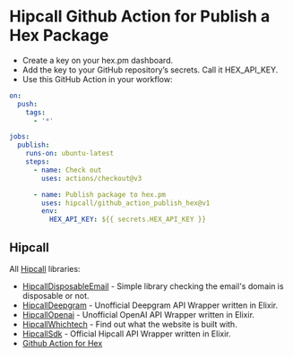 # Hipcall Github Action for Publish a Hex Package

* Create a key on your hex.pm dashboard.
* Add the key to your GitHub repository’s secrets. Call it HEX_API_KEY.
* Use this GitHub Action in your workflow:

```yaml
on:
  push:
    tags:
      - '*'

jobs:
  publish:
    runs-on: ubuntu-latest
    steps:
      - name: Check out
        uses: actions/checkout@v3

      - name: Publish package to hex.pm
        uses: hipcall/github_action_publish_hex@v1
        env:
          HEX_API_KEY: ${{ secrets.HEX_API_KEY }}
```

## Hipcall

All [Hipcall](https://www.hipcall.com/en-gb/) libraries:

- [HipcallDisposableEmail](https://github.com/hipcall/hipcall_disposable_email) - Simple library checking the email's domain is disposable or not.
- [HipcallDeepgram](https://github.com/hipcall/hipcall_deepgram) - Unofficial Deepgram API Wrapper written in Elixir.
- [HipcallOpenai](https://github.com/hipcall/hipcall_openai) - Unofficial OpenAI API Wrapper written in Elixir.
- [HipcallWhichtech](https://github.com/hipcall/hipcall_whichtech) - Find out what the website is built with.
- [HipcallSdk](https://github.com/hipcall/elixir_sdk/) - Official Hipcall API Wrapper written in Elixir.
- [Github Action for Hex](https://github.com/hipcall/github_action_publish_hex)